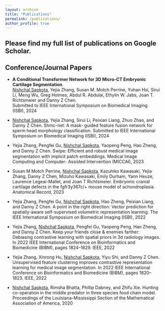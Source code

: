 ```yaml
---
layout: archive
title: "Publications"
permalink: /publications/
author_profile: true
---
```


Please find my full list of publications on Google Scholar.
---

## Conference/Journal Papers

* **A Conditional Transformer Network for 3D Micro-CT Embryonic Cartilage Segmentation**. <br>
<u>Nishchal Sapkota</u>, Yejia Zhang, Susan M. Motch Perrine, Yuhan Hsi, Sirui Li, Meng Wu,
Greg Holmes, Abdul R. Abdulai, Ethylin W. Jabs, Joan T. Richtsmeier and Danny Z Chen.  <br>
Submitted to IEEE International Symposium on Biomedical Imaging (ISBI), 2024

* <u>Nishchal Sapkota</u>, Yejia Zhang, Sirui Li, Peixian Liang, Zhuo Zhao, and Danny Z Chen. Shmc-net: A mask-
guided feature fusion network for sperm head morphology classification. Submitted to IEEE International Symposium on Biomedical Imaging (ISBI), 2024

* Yejia Zhang, Pengfei Gu, <u>Nishchal Sapkota</u>, Yaopeng Peng, Hao Zheng, and Danny Z Chen. Swipe: Eﬀicient and
robust medical image segmentation with implicit patch embeddings. Medical Image Computing and Computer-
Assisted Intervention (MICCAI), 2023

* Susan M Motch Perrine, <u>Nishchal Sapkota</u>, Kazuhiko Kawasaki, Yejia Zhang, Danny Z Chen, Mizuho Kawasaki,
Emily Durham, Yann Heuze, Laurence Legeai-Mallet, and Joan T Richtsmeier. Embryonic cranial cartilage
defects in the fgfr3y367c/+ mouse model of achondroplasia. Anatomical Record, 2023

* Yejia Zhang, Pengfei Gu, <u>Nishchal Sapkota</u>,  Hao Zheng, Peixian Liang, and Danny Z Chen. A point in the
right direction: Vector prediction for spatially-aware self-supervised volumetric representation learning. The
IEEE International Symposium on Biomedical Imaging (ISBI), 2022

* Yejia Zhang, <u>Nishchal Sapkota</u>,  Pengfei Gu, Yaopeng Peng, Hao Zheng, and Danny Z Chen. Keep your friends
close & enemies farther: Debiasing contrastive learning with spatial priors in 3d radiology images. In 2022
IEEE International Conference on Bioinformatics and Biomedicine (BIBM), pages 1824–1829. IEEE, 2022

* Yejia Zhang, Xinrong Hu, <u>Nishchal Sapkota</u>,  Yiyu Shi, and Danny Z Chen. Unsupervised feature clustering
improves contrastive representation learning for medical image segmentation. In 2022 IEEE International
Conference on Bioinformatics and Biomedicine (BIBM), pages 1820–1823. IEEE, 2022

* <u>Nishchal Sapkota</u>,  Rimsha Bhatta, Phillip Dabney, and Zhifu Xie. Hunting co-operation in the middle predator in three species food chain model. Proceedings of the Louisiana-Mississippi Section of the Mathematical
Association of America, 2020






